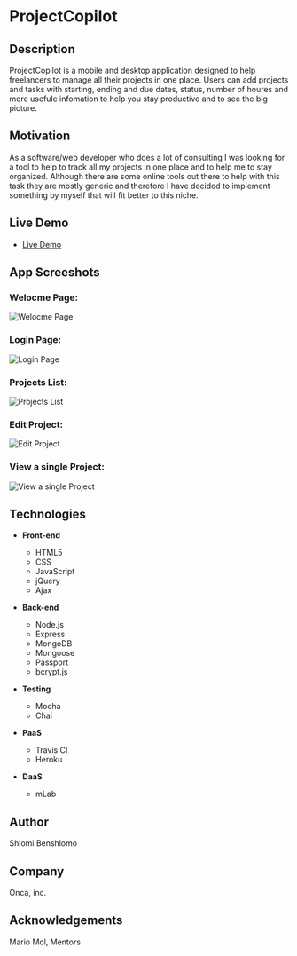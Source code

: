 # ProjectCopilot

## Description
ProjectCopilot is a mobile and desktop application designed to help freelancers to manage all their projects in one place.
Users can add projects and tasks with starting, ending and due dates, status, number of houres and more usefule infomation to help you stay productive and to see the big picture.

## Motivation
As a software/web developer who does a lot of consulting I was looking for a tool to help to track all my projects in one place and to help me to stay organized. Although there are some online tools out there to help with this task they are mostly generic and therefore I have decided to implement something by myself that will fit better to this niche.

## Live Demo
- [Live Demo](https://https://project-copilot.herokuapp.com/)

## App Screeshots

### Welocme Page:
![Welocme Page]()

### Login Page:
![Login Page]()

### Projects List:
![Projects List]()

### Edit Project:
![Edit Project]()

### View a single Project:
![View a single Project]()

## Technologies

- **Front-end**

  - HTML5
  - CSS
  - JavaScript
  - jQuery
  - Ajax

- **Back-end**

  - Node.js
  - Express
  - MongoDB
  - Mongoose
  - Passport
  - bcrypt.js

- **Testing**

  - Mocha
  - Chai

- **PaaS**

  - Travis CI
  - Heroku

- **DaaS**

  - mLab

## Author
Shlomi Benshlomo 
## Company
Onca, inc.

## Acknowledgements
Mario Mol, Mentors
